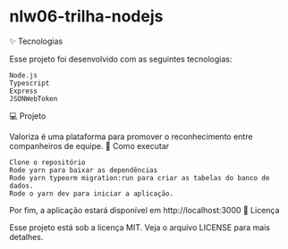 # nlw06-trilha-nodejs

✨ Tecnologias

Esse projeto foi desenvolvido com as seguintes tecnologias:

    Node.js
    Typescript
    Express
    JSONWebToken

💻 Projeto

Valoriza é uma plataforma para promover o reconhecimento entre companheiros de equipe.
🚀 Como executar

    Clone o repositório
    Rode yarn para baixar as dependências
    Rode yarn typeorm migration:run para criar as tabelas do banco de dados.
    Rode o yarn dev para iniciar a aplicação.

Por fim, a aplicação estará disponível em http://localhost:3000
📄 Licença

Esse projeto está sob a licença MIT. Veja o arquivo LICENSE para mais detalhes.

